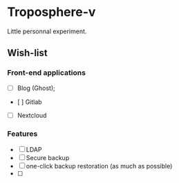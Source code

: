 # Troposphere-v

Little personnal experiment.

## Wish-list

### Front-end applications

* [ ] Blog (Ghost);
* [ ] Gitlab
* [ ] Nextcloud

### Features

* [ ] LDAP
* [ ] Secure backup
* [ ] one-click backup restoration (as much as possible)
* [ ] 